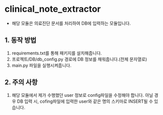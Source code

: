 # clinical_note_extractor
- 해당 모듈은 의료진단 문서를 처리하여 DB에 입력하는 모듈입니다.

## 1. 동작 방법
1) requirements.txt를 통해 패키지를 설치해줍니다.
2) 프로젝트/DB/db_config.py 경로에 DB 정보를 채워줍니다.(전체 문자열로)
3) main.py 파일을 실행시켜줍니다.

## 2. 주의 사항
1) 해당 모듈에서 제가 수행했던 user 정보로 config파일을 수정해야 합니다. 아닐 경우 DB 입력 시, cofing파일에 입력한 user와 같은 명의 스키마로 INSERT될 수 있습니다.
